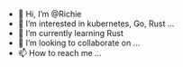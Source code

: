 - 👋 Hi, I’m @Richie
- 👀 I’m interested in kubernetes, Go, Rust ...
- 🌱 I’m currently learning Rust
- 💞️ I’m looking to collaborate on ...
- 📫 How to reach me ...

<!---
lmdkfs/lmdkfs is a ✨ special ✨ repository because its `README.md` (this file) appears on your GitHub profile.
You can click the Preview link to take a look at your changes.
--->
